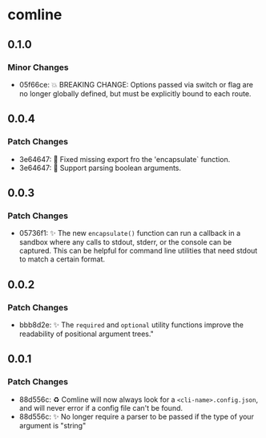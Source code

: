 # comline

## 0.1.0

### Minor Changes

- 05f66ce: 💥 BREAKING CHANGE: Options passed via switch or flag are no longer globally defined, but must be explicitly bound to each route.

## 0.0.4

### Patch Changes

- 3e64647: 🐛 Fixed missing export fro the 'encapsulate` function.
- 3e64647: 🐛 Support parsing boolean arguments.

## 0.0.3

### Patch Changes

- 05736f1: ✨ The new `encapsulate()` function can run a callback in a sandbox where any calls to stdout, stderr, or the console can be captured. This can be helpful for command line utilities that need stdout to match a certain format.

## 0.0.2

### Patch Changes

- bbb8d2e: ✨ The `required` and `optional` utility functions improve the readability of positional argument trees."

## 0.0.1

### Patch Changes

- 88d556c: ♻️ Comline will now always look for a `<cli-name>.config.json`, and will never error if a config file can't be found.
- 88d556c: ✨ No longer require a parser to be passed if the type of your argument is "string"
